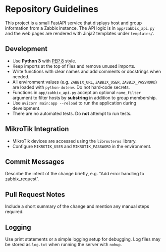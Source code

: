 # Repository Guidelines

This project is a small FastAPI service that displays host and group information
from a Zabbix instance. The API logic is in `app/zabbix_api.py` and the web
pages are rendered with Jinja2 templates under `templates/`.

## Development
- Use **Python 3** with [PEP 8](https://peps.python.org/pep-0008/) style.
- Keep imports at the top of files and remove unused imports.
- Write functions with clear names and add comments or docstrings when needed.
- All environment values (e.g. `ZABBIX_URL`, `ZABBIX_USER`, `ZABBIX_PASSWORD`)
  are loaded with `python-dotenv`. Do not hard‑code secrets.
- Functions in `app/zabbix_api.py` accept an optional `name_filter` argument to
  filter hosts by **substring** in addition to group membership.
- Use `uvicorn main:app --reload` to run the application during development.
- There are no automated tests. Do **not** attempt to run tests.

## MikroTik Integration
- MikroTik devices are accessed using the `librouteros` library.
- Configure `MIKROTIK_USER` and `MIKROTIK_PASSWORD` in the environment.

## Commit Messages
Describe the intent of the change briefly, e.g. "Add error handling to
zabbix_request".

## Pull Request Notes
Include a short summary of the change and mention any manual steps required.

## Logging
Use print statements or a simple logging setup for debugging. Log files may be stored as `log.txt` when running the server with `nohup`.
